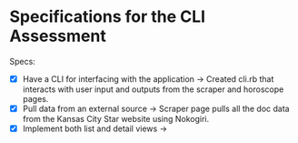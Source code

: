 # Specifications for the CLI Assessment

Specs:
- [x] Have a CLI for interfacing with the application -> Created cli.rb that interacts with user input and outputs from the scraper and horoscope pages.
- [x] Pull data from an external source -> Scraper page pulls all the doc data from the Kansas City Star website using Nokogiri.
- [x] Implement both list and detail views -> 
